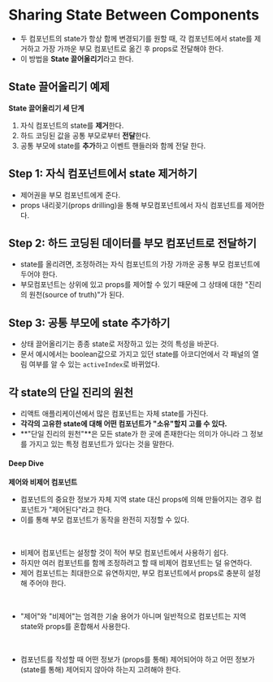 # Sharing State Between Components

- 두 컴포넌트의 state가 항상 함께 변경되기를 원할 때, 각 컴포넌트에서 state를 제거하고 가장 가까운 부모 컴포넌트로 옮긴 후 props로 전달해야 한다.
- 이 방법을 **State 끌어올리기**라고 한다.

## State 끌어올리기 예제

**State 끌어올리기 세 단계**
1. 자식 컴포넌트의 state를 **제거**한다.
2. 하드 코딩된 값을 공통 부모로부터 **전달**한다.
3. 공통 부모에 state를 **추가**하고 이벤트 핸들러와 함께 전달 한다.

## Step 1: 자식 컴포넌트에서 state 제거하기

- 제어권을 부모 컴포넌트에게 준다.
- props 내리꽂기(props drilling)을 통해 부모컴포넌트에서 자식 컴포넌트를 제어한다.

## Step 2: 하드 코딩된 데이터를 부모 컴포넌트로 전달하기

- state를 올리려면, 조정하려는 자식 컴포넌트의 가장 가까운 공통 부모 컴포넌트에 두어야 한다.
- 부모컴포넌트는 상위에 있고 props를 제어할 수 있기 때문에 그 상태에 대한 "진리의 원천(source of truth)"가 된다.

## Step 3: 공통 부모에 state 추가하기 

- 상태 끌어올리기는 종종 state로 저장하고 있는 것의 특성을 바꾼다.
- 문서 예시에서는 boolean값으로 가지고 있던 state를 아코디언에서 각 패널의 열림 여부를 알 수 있는 `activeIndex`로 바뀌었다.

## 각 state의 단일 진리의 원천

- 리액트 애플리케이션에서 많은 컴포넌트는 자체 state를 가진다.
- **각각의 고유한 state에 대해 어떤 컴포넌트가 "소유"할지 고를 수 있다.**
- **"단일 진리의 원천"**은 모든 state가 한 곳에 존재한다는 의미가 아니라 그 정보를 가지고 있는 특정 컴포넌트가 있다는 것을 말한다.

#### Deep Dive
**제어와 비제어 컴포넌트**

- 컴포넌트의 중요한 정보가 자체 지역 state 대신 props에 의해 만들어지는 경우 컴포넌트가 "제어된다"라고 한다.
- 이를 통해 부모 컴포넌트가 동작을 완전히 지정할 수 있다.

<br />

- 비제어 컴포넌트는 설정할 것이 적어 부모 컴포넌트에서 사용하기 쉽다.
- 하지만 여러 컴포넌트를 함께 조정하려고 할 때 비제어 컴포넌트는 덜 유연하다.
- 제어 컴포넌트는 최대한으로 유연하지만, 부모 컴포넌트에서 props로 충분히 설정해 주어야 한다.

<br />

- "제어"와 "비제어"는 엄격한 기술 용어가 아니며 일반적으로 컴포넌트는 지역 state와 props를 혼합해서 사용한다.

<br />

- 컴포넌트를 작성할 때 어떤 정보가 (props를 통해) 제어되어야 하고 어떤 정보가 (state를 통해) 제어되지 않아야 하는지 고려해야 한다.